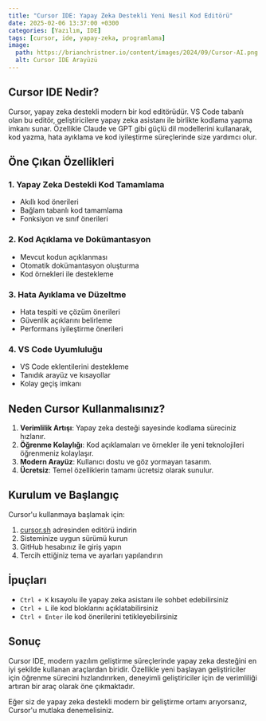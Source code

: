 ```yaml
---
title: "Cursor IDE: Yapay Zeka Destekli Yeni Nesil Kod Editörü"
date: 2025-02-06 13:37:00 +0300
categories: [Yazılım, IDE]
tags: [cursor, ide, yapay-zeka, programlama]
image:
  path: https://brianchristner.io/content/images/2024/09/Cursor-AI.png
  alt: Cursor IDE Arayüzü
---
```


## Cursor IDE Nedir?

Cursor, yapay zeka destekli modern bir kod editörüdür. VS Code tabanlı olan bu editör, geliştiricilere yapay zeka asistanı ile birlikte kodlama yapma imkanı sunar. Özellikle Claude ve GPT gibi güçlü dil modellerini kullanarak, kod yazma, hata ayıklama ve kod iyileştirme süreçlerinde size yardımcı olur.

## Öne Çıkan Özellikleri

### 1. Yapay Zeka Destekli Kod Tamamlama
- Akıllı kod önerileri
- Bağlam tabanlı kod tamamlama
- Fonksiyon ve sınıf önerileri

### 2. Kod Açıklama ve Dokümantasyon
- Mevcut kodun açıklanması
- Otomatik dokümantasyon oluşturma
- Kod örnekleri ile destekleme

### 3. Hata Ayıklama ve Düzeltme
- Hata tespiti ve çözüm önerileri
- Güvenlik açıklarını belirleme
- Performans iyileştirme önerileri

### 4. VS Code Uyumluluğu
- VS Code eklentilerini destekleme
- Tanıdık arayüz ve kısayollar
- Kolay geçiş imkanı

## Neden Cursor Kullanmalısınız?

1. **Verimlilik Artışı**: Yapay zeka desteği sayesinde kodlama süreciniz hızlanır.
2. **Öğrenme Kolaylığı**: Kod açıklamaları ve örnekler ile yeni teknolojileri öğrenmeniz kolaylaşır.
3. **Modern Arayüz**: Kullanıcı dostu ve göz yormayan tasarım.
4. **Ücretsiz**: Temel özelliklerin tamamı ücretsiz olarak sunulur.

## Kurulum ve Başlangıç

Cursor'u kullanmaya başlamak için:

1. [cursor.sh](https://cursor.sh) adresinden editörü indirin
2. Sisteminize uygun sürümü kurun
3. GitHub hesabınız ile giriş yapın
4. Tercih ettiğiniz tema ve ayarları yapılandırın

## İpuçları

- `Ctrl + K` kısayolu ile yapay zeka asistanı ile sohbet edebilirsiniz
- `Ctrl + L` ile kod bloklarını açıklatabilirsiniz
- `Ctrl + Enter` ile kod önerilerini tetikleyebilirsiniz

## Sonuç

Cursor IDE, modern yazılım geliştirme süreçlerinde yapay zeka desteğini en iyi şekilde kullanan araçlardan biridir. Özellikle yeni başlayan geliştiriciler için öğrenme sürecini hızlandırırken, deneyimli geliştiriciler için de verimliliği artıran bir araç olarak öne çıkmaktadır.

Eğer siz de yapay zeka destekli modern bir geliştirme ortamı arıyorsanız, Cursor'u mutlaka denemelisiniz. 